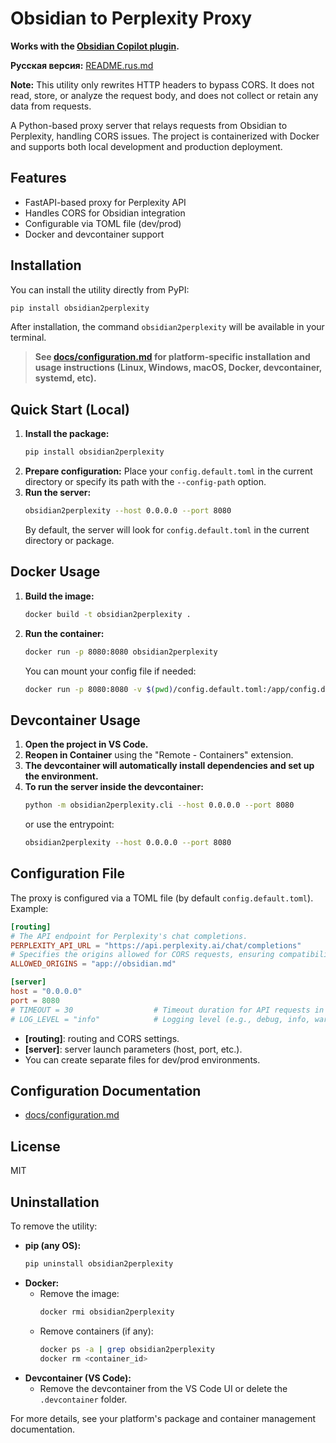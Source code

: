 # Obsidian to Perplexity Proxy

**Works with the [Obsidian Copilot plugin](https://github.com/logancyang/obsidian-copilot).**

**Русская версия:** [README.rus.md](README.rus.md)

**Note:** This utility only rewrites HTTP headers to bypass CORS. It does not read, store, or analyze the request body, and does not collect or retain any data from requests.

A Python-based proxy server that relays requests from Obsidian to Perplexity, handling CORS issues. The project is containerized with Docker and supports both local development and production deployment.

## Features
- FastAPI-based proxy for Perplexity API
- Handles CORS for Obsidian integration
- Configurable via TOML file (dev/prod)
- Docker and devcontainer support

## Installation

You can install the utility directly from PyPI:
```bash
pip install obsidian2perplexity
```

After installation, the command `obsidian2perplexity` will be available in your terminal.

> **See [docs/configuration.md](docs/configuration.md) for platform-specific installation and usage instructions (Linux, Windows, macOS, Docker, devcontainer, systemd, etc).**

## Quick Start (Local)

1. **Install the package:**
   ```bash
   pip install obsidian2perplexity
   ```
2. **Prepare configuration:**
   Place your `config.default.toml` in the current directory or specify its path with the `--config-path` option.
3. **Run the server:**
   ```bash
   obsidian2perplexity --host 0.0.0.0 --port 8080
   ```
   By default, the server will look for `config.default.toml` in the current directory or package.

## Docker Usage

1. **Build the image:**
   ```bash
   docker build -t obsidian2perplexity .
   ```
2. **Run the container:**
   ```bash
   docker run -p 8080:8080 obsidian2perplexity
   ```
   You can mount your config file if needed:
   ```bash
   docker run -p 8080:8080 -v $(pwd)/config.default.toml:/app/config.default.toml obsidian2perplexity
   ```

## Devcontainer Usage

1. **Open the project in VS Code.**
2. **Reopen in Container** using the "Remote - Containers" extension.
3. **The devcontainer will automatically install dependencies and set up the environment.**
4. **To run the server inside the devcontainer:**
   ```bash
   python -m obsidian2perplexity.cli --host 0.0.0.0 --port 8080
   ```
   or use the entrypoint:
   ```bash
   obsidian2perplexity --host 0.0.0.0 --port 8080
   ```

## Configuration File

The proxy is configured via a TOML file (by default `config.default.toml`). Example:

```toml
[routing]
# The API endpoint for Perplexity's chat completions.
PERPLEXITY_API_URL = "https://api.perplexity.ai/chat/completions"
# Specifies the origins allowed for CORS requests, ensuring compatibility between Obsidian and Perplexity.
ALLOWED_ORIGINS = "app://obsidian.md"

[server]
host = "0.0.0.0"
port = 8080
# TIMEOUT = 30                  # Timeout duration for API requests in seconds.
# LOG_LEVEL = "info"            # Logging level (e.g., debug, info, warning, error).
```

- **[routing]**: routing and CORS settings.
- **[server]**: server launch parameters (host, port, etc.).
- You can create separate files for dev/prod environments.

## Configuration Documentation
- [docs/configuration.md](docs/configuration.md)

## License
MIT

## Uninstallation

To remove the utility:

- **pip (any OS):**
  ```bash
  pip uninstall obsidian2perplexity
  ```
- **Docker:**
  - Remove the image:
    ```bash
    docker rmi obsidian2perplexity
    ```
  - Remove containers (if any):
    ```bash
    docker ps -a | grep obsidian2perplexity
    docker rm <container_id>
    ```
- **Devcontainer (VS Code):**
  - Remove the devcontainer from the VS Code UI or delete the `.devcontainer` folder.

For more details, see your platform's package and container management documentation.

